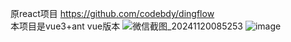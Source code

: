 原react项目 https://github.com/codebdy/dingflow <br>
本项目是vue3+ant vue版本
![微信截图_20241120085253](https://github.com/user-attachments/assets/8483a330-251d-4a3b-8fe3-2fa547498cc9)
![image](https://github.com/user-attachments/assets/ea79a507-3efa-4537-966e-d4d81a9f11f7)
